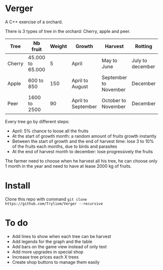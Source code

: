 # Verger

A C++ exercise of a orchard.

There is 3 types of tree in the orchard: Cherry, apple and peer.

| Tree | Nb fruit | Weight | Growth | Harvest | Rotting |
| ---- | -------- | ------ | ------ | ------- | ------- |
| Cherry | 45.000 to 65.000 | 5 | April | May to June | July to december |
| Apple | 600 to 850 | 150 | April to August | September to November | December |
| Peer | 1600 to 2500 | 90 | April to September | October to November | December |

Every tree go by different steps:
- April: 5% chance to loose all the fruits
- At the start of growth month: a random amount of fruits growth instantly
- Between the start of growth and the end of harvest time: lose 3 to 10% of the fruits each months, due to birds and parasites
- At the end of harvest month to december: lose progressively the fruits

The farmer need to choose when he harvest all his tree, he can choose only 1 month in the year and need to have at lease 2000 kg of fruits.

# Install

Clone this repo with command `git clone https://github.com/Tryliom/Verger --recursive`

# To do

- Add lines to show when each tree can be harvest
- Add legends for the graph and the table
- Add bars on the game view instead of only text
- Add more upgrades in special shop
- Increase tree prices each X trees
- Create shop buttons to manage them easily